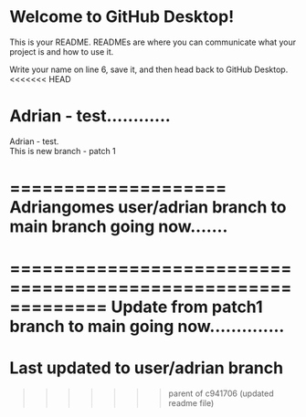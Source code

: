 # Welcome to GitHub Desktop!

This is your README. READMEs are where you can communicate what your project is and how to use it.

Write your name on line 6, save it, and then head back to GitHub Desktop.
<<<<<<< HEAD


Adrian - test............
=======

Adrian - test.  
This is new branch - patch 1


====================
Adriangomes user/adrian branch to main branch going now.......
================

=============================================================
Update from patch1 branch to main going now..............
=============================================================
Last updated to user/adrian branch
=======
>>>>>>> parent of c941706 (updated readme file)
